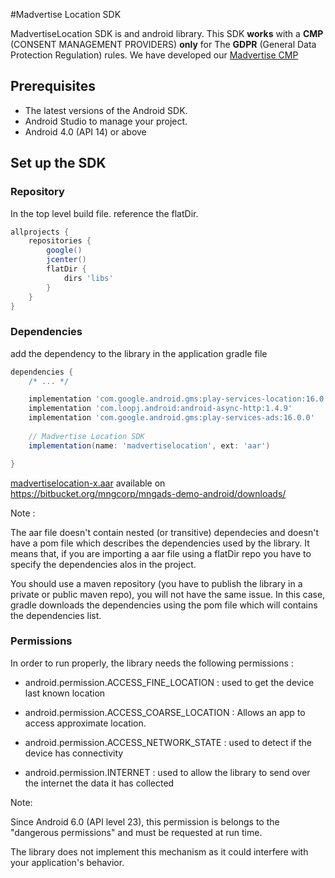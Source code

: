 #Madvertise Location SDK

MadvertiseLocation SDK is and android library. This SDK **works** with a **CMP** (CONSENT MANAGEMENT PROVIDERS) **only** for The **GDPR** (General Data Protection Regulation) rules. We have developed our [Madvertise CMP]

## Prerequisites

 - The latest versions of the Android SDK.
 - Android Studio to manage your project.
 - Android 4.0 (API 14) or above

## Set up the SDK

### Repository
In the top level build file. reference the flatDir. 

```groovy
allprojects {
    repositories {
        google()
        jcenter()
        flatDir {
            dirs 'libs'
        }
    }
}
```

### Dependencies
add the dependency to the library in the application gradle file

```groovy
dependencies {
    /* ... */

	implementation 'com.google.android.gms:play-services-location:16.0.0'
	implementation 'com.loopj.android:android-async-http:1.4.9'
	implementation 'com.google.android.gms:play-services-ads:16.0.0'
    
    // Madvertise Location SDK
    implementation(name: 'madvertiselocation', ext: 'aar')

}
```

[madvertiselocation-x.aar] available on https://bitbucket.org/mngcorp/mngads-demo-android/downloads/

Note : 

 The aar file doesn't contain nested (or transitive) dependecies and doesn't have a pom file which describes the dependencies used by the library.
 It means that, if you are importing a aar file using a flatDir repo you have to specify the dependencies alos in the project.
 
 You should use a maven repository (you have to publish the library in a private or public maven repo), you will not have the same issue.
In this case, gradle downloads the dependencies using the pom file which will contains the dependencies list.


### Permissions
In order to run properly, the library needs the following permissions : 

* android.permission.ACCESS\_FINE_LOCATION : used to get the device last known location

* android.permission.ACCESS\_COARSE_LOCATION : Allows an app to access approximate location.

* android.permission.ACCESS\_NETWORK_STATE : used to detect if the device has connectivity

* android.permission.INTERNET : used to allow the library to send over the internet the data it has collected


Note:

Since Android 6.0 (API level 23), this permission is belongs to the "dangerous permissions" and must be requested at run time.

The library does not implement this mechanism as it could interfere with your application's behavior.


[madvertiselocation-x.aar]:https://bitbucket.org/mngcorp/mngads-demo-android/downloads/
[Madvertise CMP]:https://bitbucket.org/mngcorp/madvertise-gdpr-cmp-android/wiki/Home